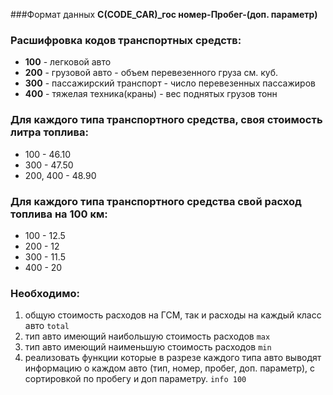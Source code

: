 ###Формат данных 
**C(CODE_CAR)_гос номер-Пробег-(доп. параметр)**

### Расшифровка кодов транспортных средств:
 * **100** - легковой авто
 * **200** - грузовой авто - объем перевезенного груза см. куб.
 * **300** - пассажирский транспорт - число перевезенных пассажиров
 * **400** - тяжелая техника(краны) - вес поднятых грузов тонн
 
### Для каждого типа транспортного средства, своя стоимость литра топлива:
  * 100 - 46.10
  * 300 - 47.50
  * 200, 400 - 48.90
  
### Для каждого типа транспортного средства свой расход топлива на 100 км:
   * 100 - 12.5
   * 200 - 12
   * 300 - 11.5
   * 400 - 20
   
### Необходимо:
1. общую стоимость расходов на ГСМ, так и расходы на каждый класс авто `total`
2. тип авто имеющий наибольшую стоимость расходов `max`
3. тип авто имеющий наименьшую стоимость расходов `min`
4. реализовать функции которые в разрезе каждого типа авто выводят информацию о каждом авто (тип, номер, пробег, доп. параметр), с сортировкой по пробегу и доп параметру. `info 100`